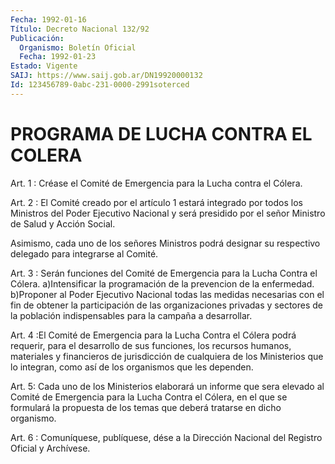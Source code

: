 ```yaml
---
Fecha: 1992-01-16
Título: Decreto Nacional 132/92
Publicación:
  Organismo: Boletín Oficial
  Fecha: 1992-01-23
Estado: Vigente
SAIJ: https://www.saij.gob.ar/DN19920000132
Id: 123456789-0abc-231-0000-2991soterced
---
```

# PROGRAMA DE LUCHA CONTRA EL COLERA

<a id="1"></a>
Art. 1 : Créase el Comité de Emergencia para la Lucha contra el Cólera.

<a id="2"></a>
Art.  2  : El Comité creado por el artículo 1 estará integrado por  todos  los Ministros  del  Poder  Ejecutivo  Nacional  y  será presidido por  el  señor  Ministro  de  Salud  y Acción Social.

Asimismo,  cada  uno  de los señores Ministros podrá  designar  su respectivo delegado para integrarse al Comité.

<a id="3"></a>
Art. 3 : Serán funciones del Comité de Emergencia para la Lucha Contra  el  Cólera. a)Intensificar la programación de la prevencion de la enfermedad.  b)Proponer al Poder Ejecutivo Nacional todas las medidas necesarias con  el  fin  de obtener la participación de las organizaciones privadas y sectores  de  la población indispensables para la campaña a desarrollar.

<a id="4"></a>
Art. 4 :El Comité de Emergencia para la Lucha Contra el Cólera podrá  requerir,  para el desarrollo de sus funciones, los recursos humanos, materiales  y financieros de jurisdicción de cualquiera de los Ministerios que lo  integran,  como  así  de los organismos que les dependen.

<a id="5"></a>
Art.  5:  Cada uno de los Ministerios elaborará un informe que sera elevado al  Comité  de  Emergencia  para  la  Lucha  Contra el Cólera,  en  el  que  se  formulará  la  propuesta de los temas que deberá tratarse en dicho organismo.

<a id="6"></a>
Art. 6 : Comuníquese, publíquese, dése a la Dirección Nacional del Registro Oficial y Archívese.